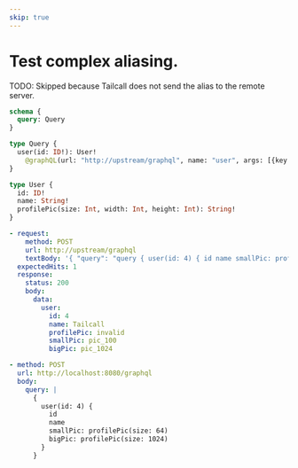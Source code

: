 ```yaml
---
skip: true
---
```


# Test complex aliasing.

TODO: Skipped because Tailcall does not send the alias to the remote server.

```graphql @schema
schema {
  query: Query
}

type Query {
  user(id: ID!): User!
    @graphQL(url: "http://upstream/graphql", name: "user", args: [{key: "id", value: "{{.args.id}}"}])
}

type User {
  id: ID!
  name: String!
  profilePic(size: Int, width: Int, height: Int): String!
}
```

```yml @mock
- request:
    method: POST
    url: http://upstream/graphql
    textBody: '{ "query": "query { user(id: 4) { id name smallPic: profilePic(size: 64) bigPic: profilePic(size: 1024) } }" }'
  expectedHits: 1
  response:
    status: 200
    body:
      data:
        user:
          id: 4
          name: Tailcall
          profilePic: invalid
          smallPic: pic_100
          bigPic: pic_1024
```

```yml @test
- method: POST
  url: http://localhost:8080/graphql
  body:
    query: |
      {
        user(id: 4) {
          id
          name
          smallPic: profilePic(size: 64)
          bigPic: profilePic(size: 1024)
        }
      }
```
